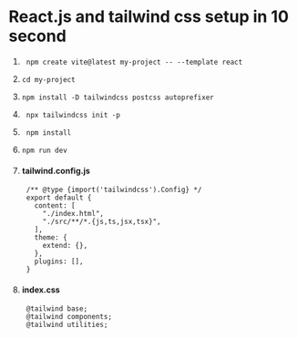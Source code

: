 # React.js and tailwind css setup in 10 second



1.      npm create vite@latest my-project -- --template react
      
 2.     cd my-project
      
 3.     npm install -D tailwindcss postcss autoprefixer
      
4.      npx tailwindcss init -p
      
      
5.      npm install
      
      
 6.     npm run dev



7. #### tailwind.config.js

        /** @type {import('tailwindcss').Config} */
        export default {
          content: [
            "./index.html",
            "./src/**/*.{js,ts,jsx,tsx}",
          ],
          theme: {
            extend: {},
          },
          plugins: [],
        }



8. #### index.css
  
        @tailwind base;
        @tailwind components;
        @tailwind utilities;


